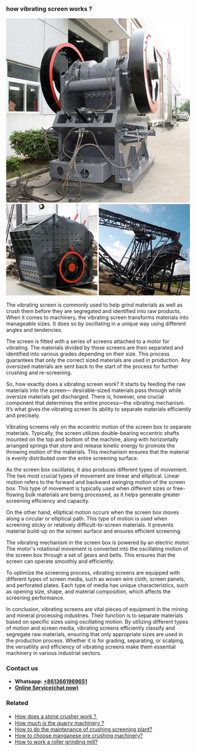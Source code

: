 <h3>how vibrating screen works ?</h3><img src='1701746170.jpg' alt=''><p>The vibrating screen is commonly used to help grind materials as well as crush them before they are segregated and identified into raw products. When it comes to machinery, the vibrating screen transforms materials into manageable sizes. It does so by oscillating in a unique way using different angles and tendencies.</p><p>The screen is fitted with a series of screens attached to a motor for vibrating. The materials divided by these screens are then separated and identified into various grades depending on their size. This process guarantees that only the correct sized materials are used in production. Any oversized materials are sent back to the start of the process for further crushing and re-screening.</p><p>So, how exactly does a vibrating screen work? It starts by feeding the raw materials into the screen— desirable-sized materials pass through while oversize materials get discharged. There is, however, one crucial component that determines the entire process—the vibrating mechanism. It’s what gives the vibrating screen its ability to separate materials efficiently and precisely.</p><p>Vibrating screens rely on the eccentric motion of the screen box to separate materials. Typically, the screen utilizes double-bearing eccentric shafts mounted on the top and bottom of the machine, along with horizontally arranged springs that store and release kinetic energy to promote the throwing motion of the materials. This mechanism ensures that the material is evenly distributed over the entire screening surface.</p><p>As the screen box oscillates, it also produces different types of movement. The two most crucial types of movement are linear and elliptical. Linear motion refers to the forward and backward swinging motion of the screen box. This type of movement is typically used when different sizes or free-flowing bulk materials are being processed, as it helps generate greater screening efficiency and capacity.</p><p>On the other hand, elliptical motion occurs when the screen box moves along a circular or elliptical path. This type of motion is used when screening sticky or relatively difficult-to-screen materials. It prevents material build-up on the screen surface and ensures efficient screening.</p><p>The vibrating mechanism in the screen box is powered by an electric motor. The motor's rotational movement is converted into the oscillating motion of the screen box through a set of gears and belts. This ensures that the screen can operate smoothly and efficiently.</p><p>To optimize the screening process, vibrating screens are equipped with different types of screen media, such as woven wire cloth, screen panels, and perforated plates. Each type of media has unique characteristics, such as opening size, shape, and material composition, which affects the screening performance.</p><p>In conclusion, vibrating screens are vital pieces of equipment in the mining and mineral processing industries. Their function is to separate materials based on specific sizes using oscillating motion. By utilizing different types of motion and screen media, vibrating screens efficiently classify and segregate raw materials, ensuring that only appropriate sizes are used in the production process. Whether it is for grading, separating, or scalping, the versatility and efficiency of vibrating screens make them essential machinery in various industrial sectors.</p><h3>Contact us</h3><ul><li><strong>Whatsapp:&nbsp;<a href="https://wa.me/8613661969651">+8613661969651</a></strong></li><li><a href="https://swt.shibang-china.com/?git&amp;zhl&amp;how vibrating screen works "><strong>Online Service(chat now)</strong></a></li></ul><h3>Related</h3><ul><li><a href='How does a stone crusher work？.md'>How does a stone crusher work？</a></li><li><a href='How much is the quarry machinery .md'>How much is the quarry machinery ?</a></li><li><a href='How to do the maintenance of crushing screening plant.md'>How to do the maintenance of crushing screening plant?</a></li><li><a href='How to choose manganese ore crushing machinery.md'>How to choose manganese ore crushing machinery?</a></li><li><a href='How to work a roller grinding mill.md'>How to work a roller grinding mill?</a></li></ul>